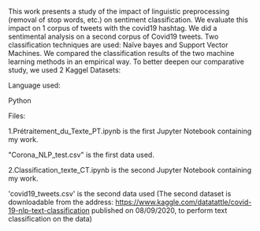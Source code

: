 This work presents a study of the impact of linguistic preprocessing (removal of stop words, etc.) on sentiment classification. We evaluate this impact on 1 corpus of tweets with the covid19 hashtag. We did a sentimental analysis on a second corpus of Covid19 tweets. Two classification techniques are used: Naïve bayes and Support Vector Machines. We compared the classification results of the two machine learning methods in an empirical way.
To better deepen our comparative study, we used 2 Kaggel Datasets:

Language used:

Python

Files:

1.Prétraitement_du_Texte_PT.ipynb is the first Jupyter Notebook containing my work.

"Corona_NLP_test.csv" is the first data used.
    
2.Classification_texte_CT.ipynb is the second Jupyter Notebook containing my work.

'covid19_tweets.csv' is the second data used (The second dataset is downloadable from the address: https://www.kaggle.com/datatattle/covid-19-nlp-text-classification       published on 08/09/2020, to perform text classification on the data)
